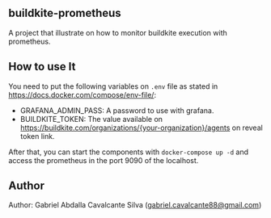 buildkite-prometheus
--------------------

A project that illustrate on how to monitor buildkite execution with prometheus.

How to use It
-------------

You need to put the following variables on `.env` file as stated in https://docs.docker.com/compose/env-file/:

 * GRAFANA_ADMIN_PASS: A password to use with grafana.
 * BUILDKITE_TOKEN: The value available on https://buildkite.com/organizations/{your-organization}/agents on reveal token link.

After that, you can start the components with `docker-compose up -d` and access the prometheus in the port 9090 of the localhost.

Author
------

Author: Gabriel Abdalla Cavalcante Silva (gabriel.cavalcante88@gmail.com)

